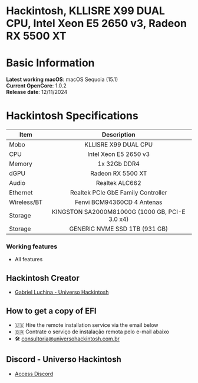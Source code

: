 # Hackintosh, KLLISRE X99 DUAL CPU, Intel Xeon E5 2650 v3, Radeon RX 5500 XT

# Basic Information

**Latest working macOS**: macOS Sequoia (15.1)
<br>
**Current OpenCore**: 1.0.2
<br>
**Release date**: 12/11/2024

# Hackintosh Specifications
|Item|Description|
|-|:-------:|
|Mobo|KLLISRE X99 DUAL CPU|
|CPU|Intel Xeon E5 2650 v3|
|Memory|1x 32Gb DDR4|
|dGPU|Radeon RX 5500 XT|
|Audio|Realtek ALC662|
|Ethernet|Realtek PCIe GbE Family Controller|
|Wireless/BT|Fenvi BCM94360CD 4 Antenas|
|Storage|KINGSTON SA2000M81000G (1000 GB, PCI-E 3.0 x4)|
|Storage|GENERIC NVME SSD 1TB (931 GB)|

### Working features
- All features

## Hackintosh Creator
- [Gabriel Luchina - Universo Hackintosh](https://luchina.com.br)

## How to get a copy of EFI
- 🇺🇸 Hire the remote installation service via the email below
- 🇧🇷 Contrate o serviço de instalação remota pelo e-mail abaixo
- 🛠️ [consultoria@universohackintosh.com.br](mailto:consultoria@universohackintosh.com.br)

## Discord - Universo Hackintosh
- [Access Discord](https://discord.universohackintosh.com.br)
